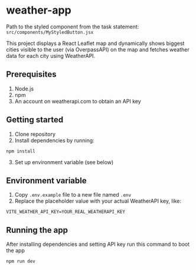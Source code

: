 # weather-app

Path to the styled component from the task statement: `src/components/MyStyledButton.jsx`

This project displays a React Leaflet map and dynamically shows biggest cities visible to the user (via OverpassAPI) on the map and fetches weather data for each city using WeatherAPI.

## Prerequisites
1. Node.js
2. npm
3. An account on weatherapi.com to obtain an API key

## Getting started
1. Clone repository
2. Install dependencies by running:
```
npm install
```
3. Set up environment variable (see below)

## Environment variable
1. Copy `.env.example` file to a new file named `.env`
2. Replace the placeholder value with your actual WeatherAPI key, like:
```
VITE_WEATHER_API_KEY=YOUR_REAL_WEATHERAPI_KEY
```

## Running the app
After installing dependencies and setting API key run this command to boot the app
```
npm run dev
```

